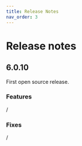 ```yaml
---
title: Release Notes
nav_order: 3
---
```

# Release notes

## 6.0.10
First open source release.
### Features
/
### Fixes
/